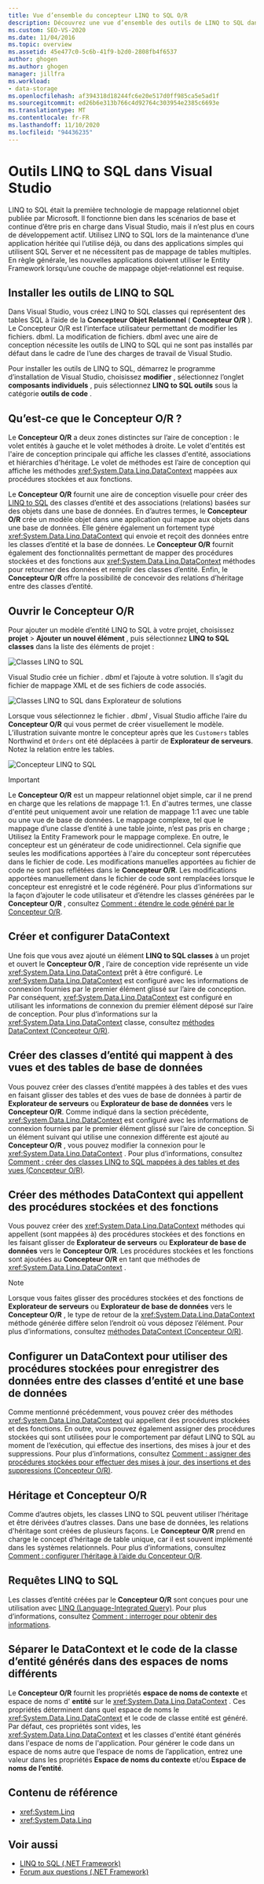 ```yaml
---
title: Vue d’ensemble du concepteur LINQ to SQL O/R
description: Découvrez une vue d’ensemble des outils de LINQ to SQL dans Visual Studio. En savoir plus sur le Concepteur Objet Relationnel (Concepteur O/R).
ms.custom: SEO-VS-2020
ms.date: 11/04/2016
ms.topic: overview
ms.assetid: 45e477c0-5c6b-41f9-b2d0-2808fb4f6537
author: ghogen
ms.author: ghogen
manager: jillfra
ms.workload:
- data-storage
ms.openlocfilehash: af394318d18244fc6e20e517d0ff985ca5e5ad1f
ms.sourcegitcommit: ed26b6e313b766c4d92764c303954e2385c6693e
ms.translationtype: MT
ms.contentlocale: fr-FR
ms.lasthandoff: 11/10/2020
ms.locfileid: "94436235"
---
```

# <a name="linq-to-sql-tools-in-visual-studio"></a>Outils LINQ to SQL dans Visual Studio

LINQ to SQL était la première technologie de mappage relationnel objet publiée par Microsoft. Il fonctionne bien dans les scénarios de base et continue d’être pris en charge dans Visual Studio, mais il n’est plus en cours de développement actif. Utilisez LINQ to SQL lors de la maintenance d’une application héritée qui l’utilise déjà, ou dans des applications simples qui utilisent SQL Server et ne nécessitent pas de mappage de tables multiples. En règle générale, les nouvelles applications doivent utiliser le Entity Framework lorsqu’une couche de mappage objet-relationnel est requise.

## <a name="install-the-linq-to-sql-tools"></a>Installer les outils de LINQ to SQL

Dans Visual Studio, vous créez LINQ to SQL classes qui représentent des tables SQL à l’aide de la **Concepteur Objet Relationnel** ( **Concepteur O/R** ). Le Concepteur O/R est l’interface utilisateur permettant de modifier les fichiers. dbml. La modification de fichiers. dbml avec une aire de conception nécessite les outils de LINQ to SQL qui ne sont pas installés par défaut dans le cadre de l’une des charges de travail de Visual Studio.

Pour installer les outils de LINQ to SQL, démarrez le programme d’installation de Visual Studio, choisissez **modifier** , sélectionnez l’onglet **composants individuels** , puis sélectionnez **LINQ to SQL outils** sous la catégorie **outils de code** .

## <a name="what-is-the-or-designer"></a>Qu’est-ce que le Concepteur O/R ?

Le **Concepteur O/R** a deux zones distinctes sur l’aire de conception : le volet entités à gauche et le volet méthodes à droite. Le volet d'entités est l'aire de conception principale qui affiche les classes d'entité, associations et hiérarchies d'héritage. Le volet de méthodes est l’aire de conception qui affiche les méthodes <xref:System.Data.Linq.DataContext> mappées aux procédures stockées et aux fonctions.

Le **Concepteur O/R** fournit une aire de conception visuelle pour créer des [LINQ to SQL](/dotnet/framework/data/adonet/sql/linq/index) des classes d’entité et des associations (relations) basées sur des objets dans une base de données. En d’autres termes, le **Concepteur O/R** crée un modèle objet dans une application qui mappe aux objets dans une base de données. Elle génère également un fortement typé <xref:System.Data.Linq.DataContext> qui envoie et reçoit des données entre les classes d’entité et la base de données. Le **Concepteur O/R** fournit également des fonctionnalités permettant de mapper des procédures stockées et des fonctions aux <xref:System.Data.Linq.DataContext> méthodes pour retourner des données et remplir des classes d’entité. Enfin, le **Concepteur O/R** offre la possibilité de concevoir des relations d’héritage entre des classes d’entité.

## <a name="open-the-or-designer"></a>Ouvrir le Concepteur O/R

Pour ajouter un modèle d’entité LINQ to SQL à votre projet, choisissez **projet**  >  **Ajouter un nouvel élément** , puis sélectionnez **LINQ to SQL classes** dans la liste des éléments de projet :

![Classes LINQ to SQL](../data-tools/media/raddata-linq-to-sql-classes.png)

Visual Studio crée un fichier *. dbml* et l’ajoute à votre solution. Il s’agit du fichier de mappage XML et de ses fichiers de code associés.

![Classes LINQ to SQL dans Explorateur de solutions](../data-tools/media/raddata-linq-to-sql-classes-in-solution-explorer.png)

Lorsque vous sélectionnez le fichier *. dbml* , Visual Studio affiche l’aire du **Concepteur O/R** qui vous permet de créer visuellement le modèle. L’illustration suivante montre le concepteur après que les `Customers` tables Northwind et `Orders` ont été déplacées à partir de **Explorateur de serveurs**. Notez la relation entre les tables.

![Concepteur LINQ to SQL](../data-tools/media/raddata-linq-to-sql-designer.png)

> [!IMPORTANT]
> Le **Concepteur O/R** est un mappeur relationnel objet simple, car il ne prend en charge que les relations de mappage 1:1. En d'autres termes, une classe d'entité peut uniquement avoir une relation de mappage 1:1 avec une table ou une vue de base de données. Le mappage complexe, tel que le mappage d’une classe d’entité à une table jointe, n’est pas pris en charge ; Utilisez la Entity Framework pour le mappage complexe. En outre, le concepteur est un générateur de code unidirectionnel. Cela signifie que seules les modifications apportées à l'aire du concepteur sont répercutées dans le fichier de code. Les modifications manuelles apportées au fichier de code ne sont pas reflétées dans le **Concepteur O/R**. Les modifications apportées manuellement dans le fichier de code sont remplacées lorsque le concepteur est enregistré et le code régénéré. Pour plus d’informations sur la façon d’ajouter le code utilisateur et d’étendre les classes générées par le **Concepteur O/R** , consultez [Comment : étendre le code généré par le Concepteur O/R](../data-tools/how-to-extend-code-generated-by-the-o-r-designer.md).

## <a name="create-and-configure-the-datacontext"></a>Créer et configurer DataContext

Une fois que vous avez ajouté un élément **LINQ to SQL classes** à un projet et ouvert le **Concepteur O/R** , l’aire de conception vide représente un vide <xref:System.Data.Linq.DataContext> prêt à être configuré. Le <xref:System.Data.Linq.DataContext> est configuré avec les informations de connexion fournies par le premier élément glissé sur l’aire de conception. Par conséquent, <xref:System.Data.Linq.DataContext> est configuré en utilisant les informations de connexion du premier élément déposé sur l’aire de conception. Pour plus d’informations sur la <xref:System.Data.Linq.DataContext> classe, consultez [méthodes DataContext (Concepteur O/R)](../data-tools/datacontext-methods-o-r-designer.md).

## <a name="create-entity-classes-that-map-to-database-tables-and-views"></a>Créer des classes d’entité qui mappent à des vues et des tables de base de données

Vous pouvez créer des classes d’entité mappées à des tables et des vues en faisant glisser des tables et des vues de base de données à partir de **Explorateur de serveurs** ou **Explorateur de base de données** vers le **Concepteur O/R**. Comme indiqué dans la section précédente, <xref:System.Data.Linq.DataContext> est configuré avec les informations de connexion fournies par le premier élément glissé sur l’aire de conception. Si un élément suivant qui utilise une connexion différente est ajouté au **Concepteur O/R** , vous pouvez modifier la connexion pour le <xref:System.Data.Linq.DataContext> . Pour plus d’informations, consultez [Comment : créer des classes LINQ to SQL mappées à des tables et des vues (Concepteur O/R)](../data-tools/how-to-create-linq-to-sql-classes-mapped-to-tables-and-views-o-r-designer.md).

## <a name="create-datacontext-methods-that-call-stored-procedures-and-functions"></a>Créer des méthodes DataContext qui appellent des procédures stockées et des fonctions

Vous pouvez créer des <xref:System.Data.Linq.DataContext> méthodes qui appellent (sont mappées à) des procédures stockées et des fonctions en les faisant glisser de **Explorateur de serveurs** ou **Explorateur de base de données** vers le **Concepteur O/R**. Les procédures stockées et les fonctions sont ajoutées au **Concepteur O/R** en tant que méthodes de <xref:System.Data.Linq.DataContext> .

> [!NOTE]
> Lorsque vous faites glisser des procédures stockées et des fonctions de **Explorateur de serveurs** ou **Explorateur de base de données** vers le **Concepteur O/R** , le type de retour de la <xref:System.Data.Linq.DataContext> méthode générée diffère selon l’endroit où vous déposez l’élément. Pour plus d’informations, consultez [méthodes DataContext (Concepteur O/R)](../data-tools/datacontext-methods-o-r-designer.md).

## <a name="configure-a-datacontext-to-use-stored-procedures-to-save-data-between-entity-classes-and-a-database"></a>Configurer un DataContext pour utiliser des procédures stockées pour enregistrer des données entre des classes d’entité et une base de données

Comme mentionné précédemment, vous pouvez créer des méthodes <xref:System.Data.Linq.DataContext> qui appellent des procédures stockées et des fonctions. En outre, vous pouvez également assigner des procédures stockées qui sont utilisées pour le comportement par défaut LINQ to SQL au moment de l’exécution, qui effectue des insertions, des mises à jour et des suppressions. Pour plus d’informations, consultez [Comment : assigner des procédures stockées pour effectuer des mises à jour, des insertions et des suppressions (Concepteur O/R)](../data-tools/how-to-assign-stored-procedures-to-perform-updates-inserts-and-deletes-o-r-designer.md).

## <a name="inheritance-and-the-or-designer"></a>Héritage et Concepteur O/R

Comme d’autres objets, les classes LINQ to SQL peuvent utiliser l’héritage et être dérivées d’autres classes. Dans une base de données, les relations d'héritage sont créées de plusieurs façons. Le **Concepteur O/R** prend en charge le concept d’héritage de table unique, car il est souvent implémenté dans les systèmes relationnels. Pour plus d’informations, consultez [Comment : configurer l’héritage à l’aide du Concepteur O/R](../data-tools/how-to-configure-inheritance-by-using-the-o-r-designer.md).

## <a name="linq-to-sql-queries"></a>Requêtes LINQ to SQL

Les classes d’entité créées par le **Concepteur O/R** sont conçues pour une utilisation avec [LINQ (Language-Integrated Query)](/dotnet/csharp/linq/). Pour plus d’informations, consultez [Comment : interroger pour obtenir des informations](/dotnet/framework/data/adonet/sql/linq/how-to-query-for-information).

## <a name="separate-the-generated-datacontext-and-entity-class-code-into-different-namespaces"></a>Séparer le DataContext et le code de la classe d’entité générés dans des espaces de noms différents

Le **Concepteur O/R** fournit les propriétés **espace de noms de contexte** et espace de noms d' **entité** sur le <xref:System.Data.Linq.DataContext> . Ces propriétés déterminent dans quel espace de noms le <xref:System.Data.Linq.DataContext> et le code de classe entité est généré. Par défaut, ces propriétés sont vides, les <xref:System.Data.Linq.DataContext> et les classes d'entité étant générés dans l'espace de noms de l'application. Pour générer le code dans un espace de noms autre que l’espace de noms de l’application, entrez une valeur dans les propriétés **Espace de noms du contexte** et/ou **Espace de noms de l’entité**.

## <a name="reference-content"></a>Contenu de référence

- <xref:System.Linq>
- <xref:System.Data.Linq>

## <a name="see-also"></a>Voir aussi

- [LINQ to SQL (.NET Framework)](/dotnet/framework/data/adonet/sql/linq/index)
- [Forum aux questions (.NET Framework)](/dotnet/framework/data/adonet/sql/linq/frequently-asked-questions)
